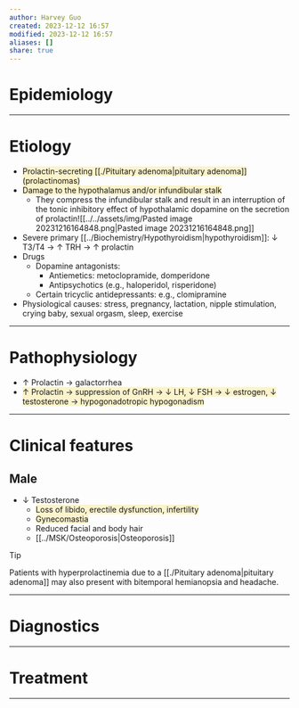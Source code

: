 ```yaml
---
author: Harvey Guo
created: 2023-12-12 16:57
modified: 2023-12-12 16:57
aliases: []
share: true
---
```


# Epidemiology


---
# Etiology
- <span style="background:rgba(240, 200, 0, 0.2)">Prolactin-secreting [[./Pituitary adenoma|pituitary adenoma]] (prolactinomas) </span>
- <span style="background:rgba(240, 200, 0, 0.2)">Damage to the hypothalamus and/or infundibular stalk</span>
	- They compress the infundibular stalk and result in an interruption of the tonic inhibitory effect of hypothalamic dopamine on the secretion of prolactin![[../../assets/img/Pasted image 20231216164848.png|Pasted image 20231216164848.png]]
- Severe primary [[../Biochemistry/Hypothyroidism|hypothyroidism]]: ↓ T3/T4 → ↑ TRH → ↑ prolactin
- Drugs
	- Dopamine antagonists: 
		- Antiemetics: metoclopramide, domperidone 
		- Antipsychotics (e.g., haloperidol, risperidone)
	- Certain tricyclic antidepressants: e.g., clomipramine
- Physiological causes: stress, pregnancy, lactation, nipple stimulation, crying baby, sexual orgasm, sleep, exercise

---
# Pathophysiology
- ↑ Prolactin → galactorrhea
- <span style="background:rgba(240, 200, 0, 0.2)">↑ Prolactin → suppression of GnRH → ↓ LH, ↓ FSH → ↓ estrogen, ↓ testosterone → hypogonadotropic hypogonadism</span>

---
# Clinical features
## Male
- ↓ Testosterone
	- <span style="background:rgba(240, 200, 0, 0.2)">Loss of libido, erectile dysfunction, infertility</span>
	- <span style="background:rgba(240, 200, 0, 0.2)">Gynecomastia</span> 
	- Reduced facial and body hair
	- [[../MSK/Osteoporosis|Osteoporosis]]

>[!tip] 
>Patients with hyperprolactinemia due to a [[./Pituitary adenoma|pituitary adenoma]] may also present with bitemporal hemianopsia and headache.

---
# Diagnostics


---
# Treatment


---
